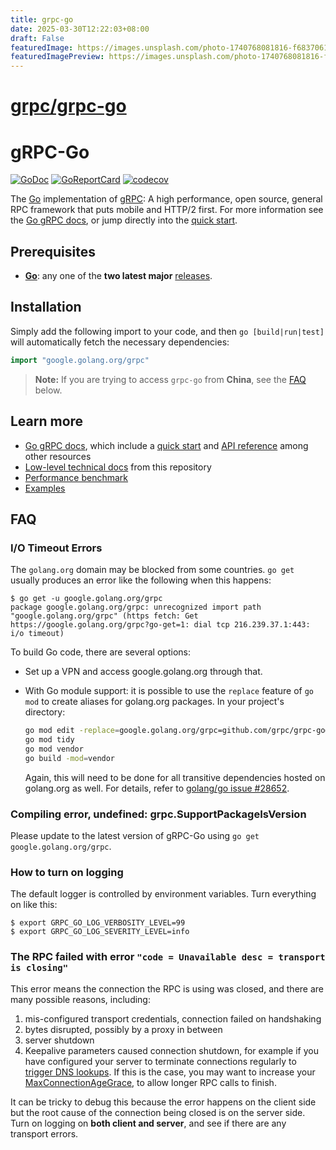 ```yaml
---
title: grpc-go
date: 2025-03-30T12:22:03+08:00
draft: False
featuredImage: https://images.unsplash.com/photo-1740768081816-f6837061ae86?ixid=M3w0NjAwMjJ8MHwxfHJhbmRvbXx8fHx8fHx8fDE3NDMzMDg0MzR8&ixlib=rb-4.0.3
featuredImagePreview: https://images.unsplash.com/photo-1740768081816-f6837061ae86?ixid=M3w0NjAwMjJ8MHwxfHJhbmRvbXx8fHx8fHx8fDE3NDMzMDg0MzR8&ixlib=rb-4.0.3
---
```


# [grpc/grpc-go](https://github.com/grpc/grpc-go)

# gRPC-Go

[![GoDoc](https://pkg.go.dev/badge/google.golang.org/grpc)][API]
[![GoReportCard](https://goreportcard.com/badge/grpc/grpc-go)](https://goreportcard.com/report/github.com/grpc/grpc-go)
[![codecov](https://codecov.io/gh/grpc/grpc-go/graph/badge.svg)](https://codecov.io/gh/grpc/grpc-go)

The [Go][] implementation of [gRPC][]: A high performance, open source, general
RPC framework that puts mobile and HTTP/2 first. For more information see the
[Go gRPC docs][], or jump directly into the [quick start][].

## Prerequisites

- **[Go][]**: any one of the **two latest major** [releases][go-releases].

## Installation

Simply add the following import to your code, and then `go [build|run|test]`
will automatically fetch the necessary dependencies:


```go
import "google.golang.org/grpc"
```

> **Note:** If you are trying to access `grpc-go` from **China**, see the
> [FAQ](#FAQ) below.

## Learn more

- [Go gRPC docs][], which include a [quick start][] and [API
  reference][API] among other resources
- [Low-level technical docs](Documentation) from this repository
- [Performance benchmark][]
- [Examples](examples)

## FAQ

### I/O Timeout Errors

The `golang.org` domain may be blocked from some countries. `go get` usually
produces an error like the following when this happens:

```console
$ go get -u google.golang.org/grpc
package google.golang.org/grpc: unrecognized import path "google.golang.org/grpc" (https fetch: Get https://google.golang.org/grpc?go-get=1: dial tcp 216.239.37.1:443: i/o timeout)
```

To build Go code, there are several options:

- Set up a VPN and access google.golang.org through that.

- With Go module support: it is possible to use the `replace` feature of `go
  mod` to create aliases for golang.org packages.  In your project's directory:

  ```sh
  go mod edit -replace=google.golang.org/grpc=github.com/grpc/grpc-go@latest
  go mod tidy
  go mod vendor
  go build -mod=vendor
  ```

  Again, this will need to be done for all transitive dependencies hosted on
  golang.org as well. For details, refer to [golang/go issue
  #28652](https://github.com/golang/go/issues/28652).

### Compiling error, undefined: grpc.SupportPackageIsVersion

Please update to the latest version of gRPC-Go using
`go get google.golang.org/grpc`.

### How to turn on logging

The default logger is controlled by environment variables. Turn everything on
like this:

```console
$ export GRPC_GO_LOG_VERBOSITY_LEVEL=99
$ export GRPC_GO_LOG_SEVERITY_LEVEL=info
```

### The RPC failed with error `"code = Unavailable desc = transport is closing"`

This error means the connection the RPC is using was closed, and there are many
possible reasons, including:
 1. mis-configured transport credentials, connection failed on handshaking
 1. bytes disrupted, possibly by a proxy in between
 1. server shutdown
 1. Keepalive parameters caused connection shutdown, for example if you have
    configured your server to terminate connections regularly to [trigger DNS
    lookups](https://github.com/grpc/grpc-go/issues/3170#issuecomment-552517779).
    If this is the case, you may want to increase your
    [MaxConnectionAgeGrace](https://pkg.go.dev/google.golang.org/grpc/keepalive?tab=doc#ServerParameters),
    to allow longer RPC calls to finish.

It can be tricky to debug this because the error happens on the client side but
the root cause of the connection being closed is on the server side. Turn on
logging on __both client and server__, and see if there are any transport
errors.

[API]: https://pkg.go.dev/google.golang.org/grpc
[Go]: https://golang.org
[Go module]: https://github.com/golang/go/wiki/Modules
[gRPC]: https://grpc.io
[Go gRPC docs]: https://grpc.io/docs/languages/go
[Performance benchmark]: https://performance-dot-grpc-testing.appspot.com/explore?dashboard=5180705743044608
[quick start]: https://grpc.io/docs/languages/go/quickstart
[go-releases]: https://golang.org/doc/devel/release.html
